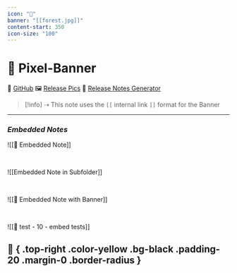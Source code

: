 ```yaml
---
icon: "🌲"
banner: "[[forest.jpg]]"
content-start: 350
icon-size: "100"
---
```

# 🚩 Pixel-Banner 
🐙 [GitHub](https://github.com/jparkerweb/pixel-banner)
🖼️ [Release Pics](https://github.com/jparkerweb/ref/tree/main/equill-labs/pixel-banner)
📝 [Release Notes Generator](https://jparkerweb.github.io/release-notes/)


> [!info] ⇢ This note uses the `[[` internal link `]]` format for the Banner

---
### *Embedded Notes*

![[📃 Embedded Note]]

<br>

![[Embedded Note in Subfolder]]

<br>

![[📜 Embedded Note with Banner]]

<br>

![[🧪 test - 10 - embed tests]]

## 🎈 { .top-right .color-yellow .bg-black .padding-20 .margin-0 .border-radius }
